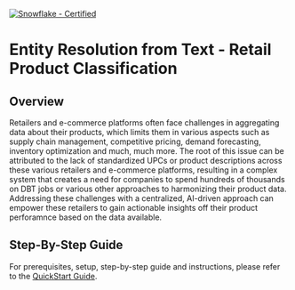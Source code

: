 [![Snowflake - Certified](https://img.shields.io/badge/Snowflake-Certified-2ea44f?style=for-the-badge&logo=snowflake)](https://developers.snowflake.com/solutions/)

# Entity Resolution from Text - Retail Product Classification

## Overview
Retailers and e-commerce platforms often face challenges in aggregating data about their products, which limits them in various aspects such as supply chain management, competitive pricing, demand forecasting, inventory optimization and much, much more. The root of this issue can be attributed to the lack of standardized UPCs or product descriptions across these various retailers and e-commerce platforms, resulting in a complex system that creates a need for companies to spend hundreds of thousands on DBT jobs or various other approaches to harmonizing their product data. Addressing these challenges with a centralized, AI-driven approach can empower these retailers to gain actionable insights off their product perforamnce based on the data available.

## Step-By-Step Guide
For prerequisites, setup, step-by-step guide and instructions, please refer to the [QuickStart Guide](https://quickstarts.snowflake.com/guide/<quickstart-link>).
